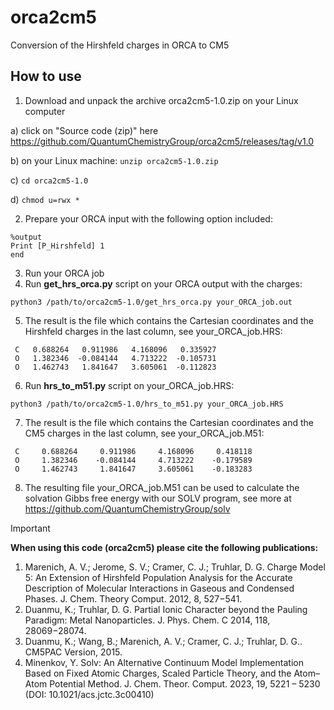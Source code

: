 # orca2cm5
Conversion of the Hirshfeld charges in ORCA to CM5
## How to use
1) Download and unpack the archive orca2cm5-1.0.zip on your Linux computer

a) click on "Source code (zip)" here https://github.com/QuantumChemistryGroup/orca2cm5/releases/tag/v1.0

b) on your Linux machine:
```unzip orca2cm5-1.0.zip```

c) ```cd orca2cm5-1.0```

d) ```chmod u=rwx *```

2) Prepare your ORCA input with the following option included:
```
%output
Print [P_Hirshfeld] 1
end
```
3) Run your ORCA job
4) Run **get_hrs_orca.py** script on your ORCA output with the charges:

```python3 /path/to/orca2cm5-1.0/get_hrs_orca.py your_ORCA_job.out```

5) The result is the file which contains the Cartesian coordinates and the Hirshfeld charges in the last column, see your_ORCA_job.HRS:

```
 C   0.688264   0.911986   4.168096   0.335927
 O   1.382346  -0.084144   4.713222  -0.105731
 O   1.462743   1.841647   3.605061  -0.112823

```

6) Run **hrs_to_m51.py** script on your_ORCA_job.HRS:

```python3 /path/to/orca2cm5-1.0/hrs_to_m51.py your_ORCA_job.HRS```

7) The result is the file which contains the Cartesian coordinates and the CM5 charges in the last column, see your_ORCA_job.M51:

```
 C     0.688264     0.911986     4.168096     0.418118
 O     1.382346    -0.084144     4.713222    -0.179589
 O     1.462743     1.841647     3.605061    -0.183283

```
8) The resulting file your_ORCA_job.M51 can be used to calculate the solvation Gibbs free energy with our SOLV program, see more at https://github.com/QuantumChemistryGroup/solv

> [!IMPORTANT]
> **When using this code (orca2cm5) please cite the following publications:**
> 1) Marenich, A. V.; Jerome, S. V.; Cramer, C. J.; Truhlar, D. G.
Charge Model 5: An Extension of Hirshfeld Population Analysis for the
Accurate Description of Molecular Interactions in Gaseous and
Condensed Phases. J. Chem. Theory Comput. 2012, 8, 527−541.
> 2) Duanmu, K.; Truhlar, D. G. Partial Ionic Character beyond the
Pauling Paradigm: Metal Nanoparticles. J. Phys. Chem. C 2014, 118,
28069−28074.
> 3) Duanmu, K.; Wang, B.; Marenich, A. V.; Cramer, C. J.; Truhlar,
D. G.. CM5PAC Version, 2015.   
> 4) Minenkov, Y. Solv: An Alternative Continuum Model Implementation Based on Fixed Atomic Charges, Scaled
Particle Theory, and the Atom–Atom Potential Method. J. Chem. Theor. Comput. 2023, 19, 5221 – 5230 (DOI: 10.1021/acs.jctc.3c00410)    
